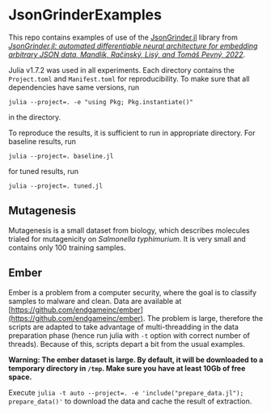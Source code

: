 # JsonGrinderExamples

This repo contains examples of use of the [JsonGrinder.jl](https://github.com/CTUAvastLab/JsonGrinder.jl) library from [*JsonGrinder.jl: automated differentiable neural architecture for embedding arbitrary JSON data, Mandlík, Račinský, Lisý, and Tomáš Pevný, 2022*](https://www.jmlr.org/papers/v23/21-0174.html).

Julia v1.7.2 was used in all experiments. Each directory contains the `Project.toml` and `Manifest.toml` for reproducibility. To make sure that all dependencies have same versions, run
```
julia --project=. -e "using Pkg; Pkg.instantiate()"
```

in the directory.

To reproduce the results, it is sufficient to run in appropriate directory. For baseline results, run
```
julia --project=. baseline.jl
```
for tuned results, run
```
julia --project=. tuned.jl
```

## Mutagenesis
Mutagenesis is a small dataset from biology, which describes molecules trialed for mutagenicity on
*Salmonella typhimurium*. It is very small and contains only 100 training samples.

## Ember
Ember is a problem from a computer security, where the goal is to classify samples to malware and clean. Data are available at [https://github.com/endgameinc/ember](https://github.com/endgameinc/ember). The problem is large, therefore the scripts are adapted to take advantage of multi-threadding  in the data preparation phase (hence run julia with `-t` option with correct number of threads). Because of this, scripts depart a bit from the usual examples.

**Warning: The ember dataset is large. By default, it will be downloaded to a temporary directory in `/tmp`. Make sure you have at least 10Gb of free space.**

Execute `julia -t auto --project=. -e 'include("prepare_data.jl"); prepare_data()'` to download the data and cache the result of extraction.
